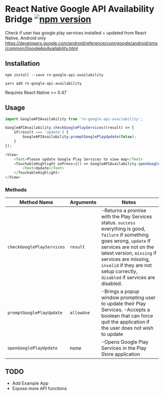 # React Native Google API Availability Bridge [![npm version](https://badge.fury.io/js/react-native-google-api-availability-bridge.svg)](https://badge.fury.io/js/react-native-google-api-availability-bridge)
Check if user has google play services installed + updated from React Native, Android only
<https://developers.google.com/android/reference/com/google/android/gms/common/GoogleApiAvailability.html>

## Installation
```
npm install --save rn-google-api-availability
```

```
yarn add rn-google-api-availability
```

Requires React Native >= 0.47

## Usage
```js
import GoogleAPIAvailability from 'rn-google-api-availability';

GoogleAPIAvailability.checkGooglePlayServices((result) => {
	if(result === 'update') {
		GoogleAPIAvailability.promptGooglePlayUpdate(false);
	}
});
```

```js
<View>
	<Text>Please update Google Play Services to view map</Text>
	<TouchableHighlight onPress={() => GoogleAPIAvailability.openGooglePlayUpdate()}>
		<Text>Update</Text>
	</TouchableHighlight>
</View>
```

### Methods

| Method Name | Arguments | Notes
|---|---|---|
|`checkGooglePlayServices`|`result`|-Returns a promise with the Play Services status. `success` everything is good, `failure` if something goes wrong, `update` if services are not on the latest version, `missing` if services are missing, `invalid` if they are not setup correctly, `disabled` if services are disabled. |
|`promptGooglePlayUpdate`|`allowUse`|-Brings a popup window prompting user to update their Play Services. -Accepts a boolean that can force quit the application if the user does not wish to update|
|`openGooglePlayUpdate`|*none*|-Opens Google Play Services in the Play Store application|

## TODO

* Add Example App
* Expose more API functions
